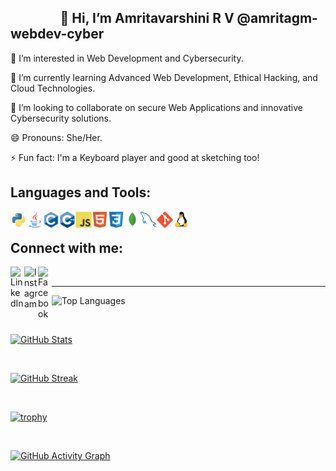 ## &nbsp;  &nbsp;  &nbsp;  &nbsp;  &nbsp; &nbsp;  &nbsp;  &nbsp;    👋 Hi, I’m Amritavarshini R V @amritagm-webdev-cyber                                                                                                                                                                                    

👀 I’m interested in Web Development and Cybersecurity.                                                                                                                                                                         

🌱 I’m currently learning Advanced Web Development, Ethical Hacking, and Cloud Technologies.                                                                                                                            

💞️ I’m looking to collaborate on secure Web Applications and innovative Cybersecurity solutions.                                                                                                                                               

😄 Pronouns: She/Her.                                                                                                                                                                                                  

⚡ Fun fact: I'm a Keyboard player and good at sketching too!

## Languages and Tools:
[<img align="left" alt="Python" width="26px" src="https://raw.githubusercontent.com/devicons/devicon/master/icons/python/python-original.svg" />](https://python.org)
[<img align="left" alt="Java" width="26px" src="https://raw.githubusercontent.com/devicons/devicon/master/icons/java/java-original.svg" />](https://www.java.com)
[<img align="left" alt="C" width="26px" src="https://raw.githubusercontent.com/devicons/devicon/master/icons/c/c-original.svg" />](https://en.wikipedia.org/wiki/C_(programming_language))
[<img align="left" alt="C++" width="26px" src="https://raw.githubusercontent.com/devicons/devicon/master/icons/cplusplus/cplusplus-original.svg" />](https://cplusplus.com)
[<img align="left" alt="JavaScript" width="26px" src="https://raw.githubusercontent.com/devicons/devicon/master/icons/javascript/javascript-original.svg" />](https://developer.mozilla.org/en-US/docs/Web/JavaScript)
[<img align="left" alt="HTML5" width="26px" src="https://raw.githubusercontent.com/devicons/devicon/master/icons/html5/html5-original.svg" />](https://developer.mozilla.org/en-US/docs/Web/Guide/HTML/HTML5)
[<img align="left" alt="CSS3" width="26px" src="https://raw.githubusercontent.com/devicons/devicon/master/icons/css3/css3-original.svg" />](https://developer.mozilla.org/en-US/docs/Web/CSS)
[<img align="left" alt="MongoDB" width="26px" src="https://raw.githubusercontent.com/devicons/devicon/master/icons/mongodb/mongodb-original.svg" />](https://www.mongodb.com/)
[<img align="left" alt="MySQL" width="26px" src="https://raw.githubusercontent.com/devicons/devicon/master/icons/mysql/mysql-original.svg" />](https://www.mysql.com)
[<img align="left" alt="Git" width="26px" src="https://raw.githubusercontent.com/devicons/devicon/master/icons/git/git-original.svg" />](https://git-scm.com)
[<img align="left" alt="Linux" width="26px" src="https://raw.githubusercontent.com/devicons/devicon/master/icons/linux/linux-original.svg" />](https://www.linux.org)


<br/>


## Connect with me:
[<img align="left" alt="LinkedIn" width="22px" src="https://upload.wikimedia.org/wikipedia/commons/c/ca/LinkedIn_logo_initials.png" />](https://www.linkedin.com/in/amritavarshini-r-v-8015a42ba/)
[<img align="left" alt="Instagram" width="22px" src="https://upload.wikimedia.org/wikipedia/commons/a/a5/Instagram_icon.png" />](https://www.instagram.com/muruga666666/)
[<img align="left" alt="Facebook" width="22px" src="https://upload.wikimedia.org/wikipedia/commons/5/51/Facebook_f_logo_%282019%29.svg" />](https://www.facebook.com/profile.php?id=61561610520287&mibextid=ZbWKwL)


<br/>
<hr/>


![Top Languages](https://github-readme-stats.vercel.app/api/top-langs/?username=amritagm-webdev-cyber&layout=compact)  


<br/>

[![GitHub Stats](https://github-readme-stats.vercel.app/api?username=amritagm-webdev-cyber&show_icons=true&theme=merco)](https://github.com/amritagm-webdev-cyber)


<br/>



[![GitHub Streak](https://streak-stats.demolab.com/?user=amritagm-webdev-cyber&theme=default)](https://git.io/streak-stats)

<br/>

[![trophy](https://github-profile-trophy.vercel.app/?username=amritagm-webdev-cyber)](https://github.com/ryo-ma/github-profile-trophy)

<br/>

[![GitHub Activity Graph](https://github-readme-activity-graph.vercel.app/graph?username=amritagm-webdev-cyber&theme=dracula)](https://github.com/amritagm-webdev-cyber)




